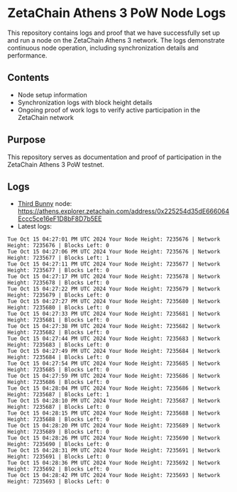 # ZetaChain Athens 3 PoW Node Logs
This repository contains logs and proof that we have successfully set up and run a node on the ZetaChain Athens 3 network. The logs demonstrate continuous node operation, including synchronization details and performance.

## Contents
- Node setup information
- Synchronization logs with block height details
- Ongoing proof of work logs to verify active participation in the ZetaChain network

## Purpose
This repository serves as documentation and proof of participation in the ZetaChain Athens 3 PoW testnet.

## Logs

- [Third Bunny](https://thirdbunny.xyz/) node: https://athens.explorer.zetachain.com/address/0x225254d35dE666064Eccc5ce16eF1D8bF8D7b5EE
- Latest logs:
```
Tue Oct 15 04:27:01 PM UTC 2024 Your Node Height: 7235676 | Network Height: 7235676 | Blocks Left: 0
Tue Oct 15 04:27:06 PM UTC 2024 Your Node Height: 7235676 | Network Height: 7235677 | Blocks Left: 1
Tue Oct 15 04:27:11 PM UTC 2024 Your Node Height: 7235677 | Network Height: 7235677 | Blocks Left: 0
Tue Oct 15 04:27:17 PM UTC 2024 Your Node Height: 7235678 | Network Height: 7235678 | Blocks Left: 0
Tue Oct 15 04:27:22 PM UTC 2024 Your Node Height: 7235679 | Network Height: 7235679 | Blocks Left: 0
Tue Oct 15 04:27:27 PM UTC 2024 Your Node Height: 7235680 | Network Height: 7235680 | Blocks Left: 0
Tue Oct 15 04:27:33 PM UTC 2024 Your Node Height: 7235681 | Network Height: 7235681 | Blocks Left: 0
Tue Oct 15 04:27:38 PM UTC 2024 Your Node Height: 7235682 | Network Height: 7235682 | Blocks Left: 0
Tue Oct 15 04:27:44 PM UTC 2024 Your Node Height: 7235683 | Network Height: 7235683 | Blocks Left: 0
Tue Oct 15 04:27:49 PM UTC 2024 Your Node Height: 7235684 | Network Height: 7235684 | Blocks Left: 0
Tue Oct 15 04:27:54 PM UTC 2024 Your Node Height: 7235685 | Network Height: 7235685 | Blocks Left: 0
Tue Oct 15 04:27:59 PM UTC 2024 Your Node Height: 7235686 | Network Height: 7235686 | Blocks Left: 0
Tue Oct 15 04:28:04 PM UTC 2024 Your Node Height: 7235686 | Network Height: 7235687 | Blocks Left: 1
Tue Oct 15 04:28:10 PM UTC 2024 Your Node Height: 7235687 | Network Height: 7235687 | Blocks Left: 0
Tue Oct 15 04:28:15 PM UTC 2024 Your Node Height: 7235688 | Network Height: 7235688 | Blocks Left: 0
Tue Oct 15 04:28:20 PM UTC 2024 Your Node Height: 7235689 | Network Height: 7235689 | Blocks Left: 0
Tue Oct 15 04:28:26 PM UTC 2024 Your Node Height: 7235690 | Network Height: 7235690 | Blocks Left: 0
Tue Oct 15 04:28:31 PM UTC 2024 Your Node Height: 7235691 | Network Height: 7235691 | Blocks Left: 0
Tue Oct 15 04:28:36 PM UTC 2024 Your Node Height: 7235692 | Network Height: 7235692 | Blocks Left: 0
Tue Oct 15 04:28:42 PM UTC 2024 Your Node Height: 7235693 | Network Height: 7235693 | Blocks Left: 0
```
